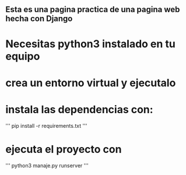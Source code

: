 ## Esta es una pagina practica de una pagina web hecha con Django

# Necesitas python3 instalado en tu equipo
# crea un entorno virtual y ejecutalo
# instala las dependencias con:
'''
pip install -r requirements.txt
'''

# ejecuta el proyecto con
'''
python3 manaje.py runserver
'''

